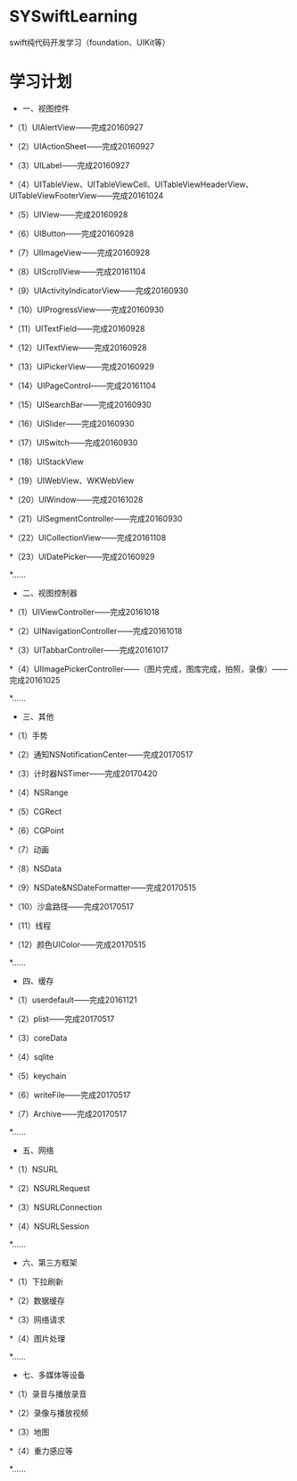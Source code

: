 # SYSwiftLearning
swift纯代码开发学习（foundation、UIKit等）

# 学习计划
 * 一、视图控件

  *（1）UIAlertView——完成20160927

  *（2）UIActionSheet——完成20160927

  *（3）UILabel——完成20160927

  *（4）UITableView、UITableViewCell、UITableViewHeaderView、UITableViewFooterView——完成20161024

  *（5）UIView——完成20160928

  *（6）UIButton——完成20160928

  *（7）UIImageView——完成20160928

  *（8）UIScrollView——完成20161104

  *（9）UIActivityIndicatorView——完成20160930

  *（10）UIProgressView——完成20160930

  *（11）UITextField——完成20160928

  *（12）UITextView——完成20160928

  *（13）UIPickerView——完成20160929

  *（14）UIPageControl——完成20161104

  *（15）UISearchBar——完成20160930

  *（16）UISlider——完成20160930

  *（17）UISwitch——完成20160930

  *（18）UIStackView

  *（19）UIWebView、WKWebView

  *（20）UIWindow——完成20161028

  *（21）UISegmentController——完成20160930

  *（22）UICollectionView——完成20161108

  *（23）UIDatePicker——完成20160929

  *……

 * 二、视图控制器

  *（1）UIViewController——完成20161018

  *（2）UINavigationController——完成20161018

  *（3）UITabbarController——完成20161017

  *（4）UIImagePickerController——（图片完成，图库完成，拍照，录像）——完成20161025

  *……

 * 三、其他

  *（1）手势

  *（2）通知NSNotificationCenter——完成20170517

  *（3）计时器NSTimer——完成20170420

  *（4）NSRange

  *（5）CGRect

  *（6）CGPoint

  *（7）动画

  *（8）NSData

  *（9）NSDate&NSDateFormatter——完成20170515

  *（10）沙盒路径——完成20170517

  *（11）线程

  *（12）颜色UIColor——完成20170515

  *……

 * 四、缓存

  *（1）userdefault——完成20161121

  *（2）plist——完成20170517

  *（3）coreData

  *（4）sqlite

  *（5）keychain

  *（6）writeFile——完成20170517

  *（7）Archive——完成20170517

  *……

 * 五、网络

  *（1）NSURL

  *（2）NSURLRequest

  *（3）NSURLConnection

  *（4）NSURLSession

  *……

 * 六、第三方框架

  *（1）下拉刷新

  *（2）数据缓存

  *（3）网络请求

  *（4）图片处理

  *……

 * 七、多媒体等设备

  *（1）录音与播放录音

  *（2）录像与播放视频

  *（3）地图

  *（4）重力感应等

  *……



